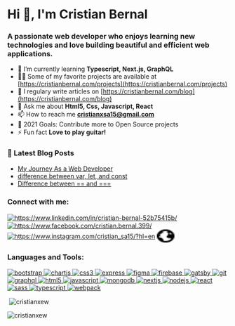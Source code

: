 <h1 align="left">Hi 👋, I'm Cristian Bernal</h1>
<h3 align="left">A passionate web developer who enjoys learning new technologies and love building beautiful and efficient web applications.</h3>

- 🌱 I’m currently learning **Typescript, Next.js, GraphQL**
- 👨‍💻 Some of my favorite projects are available at [https://cristianbernal.com/projects](https://cristianbernal.com/projects)
- 📝 I regulary write articles on [https://cristianbernal.com/blog](https://cristianbernal.com/blog)
- 💬 Ask me about **Html5, Css, Javascript, React**
- 📫 How to reach me **cristianxsa15@gmail.com**
- 🥅 2021 Goals: Contribute more to Open Source projects
- ⚡ Fun fact **Love to play guitar!**

### 📕 Latest Blog Posts

<!-- BLOG-POST-LIST:START -->
- [My Journey As a Web Developer](https://cristianbernal.com/blogs/my-journey-as-a-web-developer)
- [difference between var, let, and const](https://cristianbernal.com/blogs/difference-between-let-var-and-const)
- [Difference between == and ===](https://cristianbernal.com/blogs/difference-between-and)
<!-- BLOG-POST-LIST:END -->

### Connect with me:

[<img align="center" src="https://cdn.jsdelivr.net/npm/simple-icons@3.0.1/icons/linkedin.svg" alt="https://www.linkedin.com/in/cristian-bernal-52b75415b/" height="30" width="40"/>][linkedin]
[<img align="center" src="https://cdn.jsdelivr.net/npm/simple-icons@3.0.1/icons/facebook.svg" alt="https://www.facebook.com/cristian.bernal.399/" height="30" width="40" />][facebook]
[<img align="center" src="https://cdn.jsdelivr.net/npm/simple-icons@3.0.1/icons/instagram.svg" alt="https://www.instagram.com/cristian_sa15/?hl=en" height="30" width="40" />][instagram]
[<img align="center" src="https://raw.githubusercontent.com/iconic/open-iconic/master/svg/globe.svg" alt="https://cristianbernal.com" height="30" width="40" />][website]

### Languages and Tools:

<p align="left"><a href="https://getbootstrap.com" target="_blank"> <img src="https://devicons.github.io/devicon/devicon.git/icons/bootstrap/bootstrap-plain.svg" alt="bootstrap" width="40" height="40"/> </a> <a href="https://www.chartjs.org" target="_blank"> <img src="https://www.chartjs.org/media/logo-title.svg" alt="chartjs" width="40" height="40"/> </a> <a href="https://www.w3schools.com/css/" target="_blank"> <img src="https://devicons.github.io/devicon/devicon.git/icons/css3/css3-original-wordmark.svg" alt="css3" width="40" height="40"/> </a> <a href="https://expressjs.com" target="_blank"> <img src="https://devicons.github.io/devicon/devicon.git/icons/express/express-original-wordmark.svg" alt="express" width="40" height="40"/> </a> <a href="https://www.figma.com/" target="_blank"> <img src="https://www.vectorlogo.zone/logos/figma/figma-icon.svg" alt="figma" width="40" height="40"/> </a> <a href="https://firebase.google.com/" target="_blank"> <img src="https://www.vectorlogo.zone/logos/firebase/firebase-icon.svg" alt="firebase" width="40" height="40"/> </a> <a href="https://www.gatsbyjs.com/" target="_blank"> <img src="https://www.vectorlogo.zone/logos/gatsbyjs/gatsbyjs-icon.svg" alt="gatsby" width="40" height="40"/> </a> <a href="https://git-scm.com/" target="_blank"> <img src="https://www.vectorlogo.zone/logos/git-scm/git-scm-icon.svg" alt="git" width="40" height="40"/> </a> <a href="https://graphql.org" target="_blank"> <img src="https://www.vectorlogo.zone/logos/graphql/graphql-icon.svg" alt="graphql" width="40" height="40"/> </a> <a href="https://www.w3.org/html/" target="_blank"> <img src="https://devicons.github.io/devicon/devicon.git/icons/html5/html5-original-wordmark.svg" alt="html5" width="40" height="40"/> </a> <a href="https://developer.mozilla.org/en-US/docs/Web/JavaScript" target="_blank"> <img src="https://devicons.github.io/devicon/devicon.git/icons/javascript/javascript-original.svg" alt="javascript" width="40" height="40"/> </a> <a href="https://www.mongodb.com/" target="_blank"> <img src="https://devicons.github.io/devicon/devicon.git/icons/mongodb/mongodb-original-wordmark.svg" alt="mongodb" width="40" height="40"/> </a> <a href="https://nextjs.org/" target="_blank"> <img src="https://cdn.worldvectorlogo.com/logos/nextjs-3.svg" alt="nextjs" width="40" height="40"/> </a> <a href="https://nodejs.org" target="_blank"> <img src="https://devicons.github.io/devicon/devicon.git/icons/nodejs/nodejs-original-wordmark.svg" alt="nodejs" width="40" height="40"/> </a> <a href="https://reactjs.org/" target="_blank"> <img src="https://devicons.github.io/devicon/devicon.git/icons/react/react-original-wordmark.svg" alt="react" width="40" height="40"/> </a> <a href="https://sass-lang.com" target="_blank"> <img src="https://devicons.github.io/devicon/devicon.git/icons/sass/sass-original.svg" alt="sass" width="40" height="40"/> </a> <a href="https://www.typescriptlang.org/" target="_blank"> <img src="https://devicons.github.io/devicon/devicon.git/icons/typescript/typescript-original.svg" alt="typescript" width="40" height="40"/> </a> <a href="https://webpack.js.org" target="_blank"> <img src="https://devicons.github.io/devicon/devicon.git/icons/webpack/webpack-original.svg" alt="webpack" width="40" height="40"/> </a> </p>

<p>&nbsp;<img align="center" src="https://github-readme-stats.vercel.app/api?username=cristianxew&show_icons=true" alt="cristianxew" /></p>

<p align="left"> <img src="https://komarev.com/ghpvc/?username=cristianxew&label=Profile%20views&color=0e75b6&style=flat" alt="cristianxew" /> </p>

[website]: https://cristianbernal.com
[instagram]: https://www.instagram.com/cristian_sa15/?hl=en
[linkedin]: https://www.linkedin.com/in/cristian-bernal-52b75415b
[facebook]: https://www.facebook.com/cristian.bernal.399
